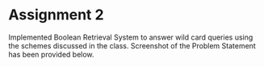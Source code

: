 # Assignment 2
Implemented Boolean Retrieval System to answer wild card queries using the schemes discussed in the class. Screenshot of the Problem Statement has been provided below.
